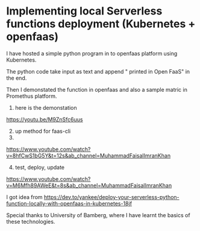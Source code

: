 # Implementing local Serverless functions deployment (Kubernetes + openfaas)

I have hosted a simple python program in to openfaas platform using Kubernetes. 

The python code take input as text and append  " printed in Open FaaS" in the end. 

Then I demonstated the function in openfaas and also a sample matric in Promethus platform.

1. here is the demonstation

 https://youtu.be/M9ZnSfc6uus 
 
2. up method for faas-cli
3. 
https://www.youtube.com/watch?v=8hfCwS1bG5Y&t=12s&ab_channel=MuhammadFaisalImranKhan

4. test, deploy, update

https://www.youtube.com/watch?v=M6Mfh89AWeE&t=8s&ab_channel=MuhammadFaisalImranKhan

I got idea from 
https://dev.to/yankee/deploy-your-serverless-python-function-locally-with-openfaas-in-kubernetes-18jf

Special thanks to University of Bamberg, where I have learnt the basics of these technologies.

